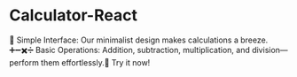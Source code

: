 # Calculator-React
🔢 Simple Interface: Our minimalist design makes calculations a breeze. ➕➖✖️➗ Basic Operations: Addition, subtraction, multiplication, and division—perform them effortlessly.💫 Try it now!
